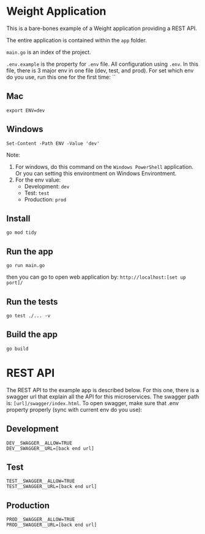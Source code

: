 # Weight Application

This is a bare-bones example of a Weight application providing a REST API.

The entire application is contained within the `app` folder.

`main.go` is an index of the project.

`.env.example` is the property for `.env` file. All configuration using `.env`. In this file, there is 3 major env in one file (dev, test, and prod). For set which env do you use, run this one for the first time: ``

## Mac

    export ENV=dev

## Windows

    Set-Content -Path ENV -Value 'dev'

Note:
1. For windows, do this command on the `Windows PowerShell` application. Or you can setting this environtment on Windows Environtment.
2. For the env value:
    - Development: `dev`
    - Test: `test`
    - Production: `prod`

## Install

    go mod tidy

## Run the app

    go run main.go

then you can go to open web application by: `http://localhost:[set up port]/`

## Run the tests

    go test ./... -v

## Build the app

    go build




# REST API

The REST API to the example app is described below. For this one, there is a swagger url that explain all the API for this microservices. The swagger path is: `[url]/swagger/index.html`. To open swagger, make sure that .env property properly (sync with current env do you use):

## Development

    DEV__SWAGGER__ALLOW=TRUE
    DEV__SWAGGER__URL=[back end url]

## Test
    TEST__SWAGGER__ALLOW=TRUE
    TEST__SWAGGER__URL=[back end url]

## Production
    PROD__SWAGGER__ALLOW=TRUE
    PROD__SWAGGER__URL=[back end url]
